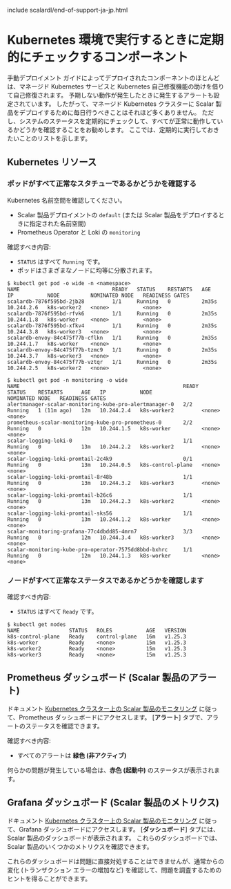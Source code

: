 include scalardl/end-of-support-ja-jp.html

# Kubernetes 環境で実行するときに定期的にチェックするコンポーネント

手動デプロイメント ガイドによってデプロイされたコンポーネントのほとんどは、マネージド Kubernetes サービスと Kubernetes 自己修復機能の助けを借りて自己修復されます。 予期しない動作が発生したときに発生するアラートも設定されています。 したがって、マネージド Kubernetes クラスターに Scalar 製品をデプロイするために毎日行うべきことはそれほど多くありません。 ただし、システムのステータスを定期的にチェックして、すべてが正常に動作しているかどうかを確認することをお勧めします。 ここでは、定期的に実行しておきたいことのリストを示します。

## Kubernetes リソース

### ポッドがすべて正常なスタチューであるかどうかを確認する

Kubernetes 名前空間を確認してください。

* Scalar 製品デプロイメントの `default` (または Scalar 製品をデプロイするときに指定された名前空間)
* Prometheus Operator と Loki の `monitoring`

確認すべき内容:

* `STATUS` はすべて `Running` です。
* ポッドはさまざまなノードに均等に分散されます。

```console
$ kubectl get pod -o wide -n <namespace>
NAME                              READY   STATUS    RESTARTS   AGE     IP           NODE          NOMINATED NODE   READINESS GATES
scalardb-7876f595bd-2jb28         1/1     Running   0          2m35s   10.244.2.6   k8s-worker2   <none>           <none>
scalardb-7876f595bd-rfvk6         1/1     Running   0          2m35s   10.244.1.8   k8s-worker    <none>           <none>
scalardb-7876f595bd-xfkv4         1/1     Running   0          2m35s   10.244.3.8   k8s-worker3   <none>           <none>
scalardb-envoy-84c475f77b-cflkn   1/1     Running   0          2m35s   10.244.1.7   k8s-worker    <none>           <none>
scalardb-envoy-84c475f77b-tzmc9   1/1     Running   0          2m35s   10.244.3.7   k8s-worker3   <none>           <none>
scalardb-envoy-84c475f77b-vztqr   1/1     Running   0          2m35s   10.244.2.5   k8s-worker2   <none>           <none>
```

```console
$ kubectl get pod -n monitoring -o wide
NAME                                                     READY   STATUS    RESTARTS      AGE   IP           NODE                NOMINATED NODE   READINESS GATES
alertmanager-scalar-monitoring-kube-pro-alertmanager-0   2/2     Running   1 (11m ago)   12m   10.244.2.4   k8s-worker2         <none>           <none>
prometheus-scalar-monitoring-kube-pro-prometheus-0       2/2     Running   0             12m   10.244.1.5   k8s-worker          <none>           <none>
scalar-logging-loki-0                                    1/1     Running   0             13m   10.244.2.2   k8s-worker2         <none>           <none>
scalar-logging-loki-promtail-2c4k9                       0/1     Running   0             13m   10.244.0.5   k8s-control-plane   <none>           <none>
scalar-logging-loki-promtail-8r48b                       1/1     Running   0             13m   10.244.3.2   k8s-worker3         <none>           <none>
scalar-logging-loki-promtail-b26c6                       1/1     Running   0             13m   10.244.2.3   k8s-worker2         <none>           <none>
scalar-logging-loki-promtail-sks56                       1/1     Running   0             13m   10.244.1.2   k8s-worker          <none>           <none>
scalar-monitoring-grafana-77c4dbdd85-4mrn7               3/3     Running   0             12m   10.244.3.4   k8s-worker3         <none>           <none>
scalar-monitoring-kube-pro-operator-7575dd8bbd-bxhrc     1/1     Running   0             12m   10.244.1.3   k8s-worker          <none>           <none>
```

### ノードがすべて正常なステータスであるかどうかを確認します

確認すべき内容:

* `STATUS` はすべて `Ready` です。

```console
$ kubectl get nodes
NAME                STATUS   ROLES           AGE   VERSION
k8s-control-plane   Ready    control-plane   16m   v1.25.3
k8s-worker          Ready    <none>          15m   v1.25.3
k8s-worker2         Ready    <none>          15m   v1.25.3
k8s-worker3         Ready    <none>          15m   v1.25.3
```

## Prometheus ダッシュボード (Scalar 製品のアラート)

ドキュメント [Kubernetes クラスター上の Scalar 製品のモニタリング](K8sMonitorGuide.md) に従って、Prometheus ダッシュボードにアクセスします。 [**アラート**] タブで、アラートのステータスを確認できます。

確認すべき内容:

* すべてのアラートは **緑色 (非アクティブ)**

何らかの問題が発生している場合は、**赤色 (起動中)** のステータスが表示されます。

## Grafana ダッシュボード (Scalar 製品のメトリクス)

ドキュメント [Kubernetes クラスター上の Scalar 製品のモニタリング](K8sMonitorGuide.md) に従って、Grafana ダッシュボードにアクセスします。 [**ダッシュボード**] タブには、Scalar 製品のダッシュボードが表示されます。 これらのダッシュボードでは、Scalar 製品のいくつかのメトリクスを確認できます。

これらのダッシュボードは問題に直接対処することはできませんが、通常からの変化 (トランザクション エラーの増加など) を確認して、問題を調査するためのヒントを得ることができます。

